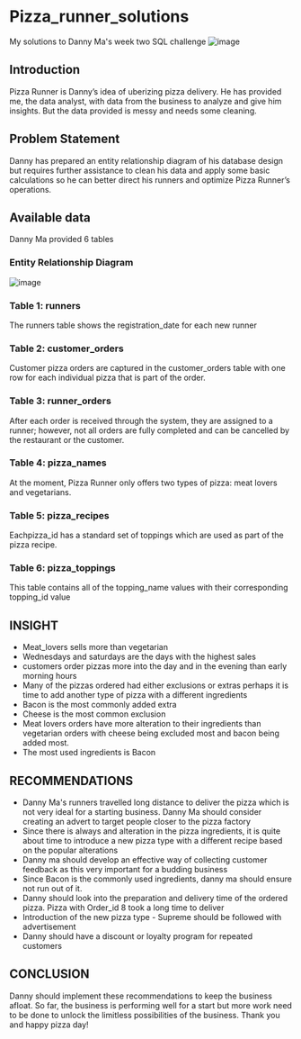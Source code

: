 # Pizza_runner_solutions
My solutions to Danny Ma's week two SQL challenge
![image](https://github.com/DataStance1/Pizza_runner_solutions/assets/114801619/2dcb4d32-d68d-466d-9df2-898b5527f29c)
## Introduction

Pizza Runner is Danny’s idea of uberizing pizza delivery. He has provided me, the data analyst, with data from the business to analyze and give him insights. But the data provided is messy and needs some cleaning.

## Problem Statement
Danny has prepared an entity relationship diagram of his database design but requires further assistance to clean his data and apply some basic calculations so he can better direct his runners and optimize Pizza Runner’s operations.
## Available data
Danny Ma provided 6 tables
### Entity Relationship Diagram
![image](https://github.com/DataStance1/Pizza_runner_solutions/assets/114801619/51ac0762-e09d-4bdd-a254-e7ce58c9b202)
### Table 1: runners
The runners table shows the registration_date for each new runner
### Table 2: customer_orders
Customer pizza orders are captured in the customer_orders table with one row for each individual pizza that is part of the order.
### Table 3: runner_orders
After each order is received through the system, they are assigned to a runner; however, not all orders are fully completed and can be cancelled by the restaurant or the customer.
### Table 4: pizza_names
At the moment, Pizza Runner only offers two types of pizza: meat lovers and vegetarians.
### Table 5: pizza_recipes
Eachpizza_id has a standard set of toppings which are used as part of the pizza recipe.
### Table 6: pizza_toppings
This table contains all of the topping_name values with their corresponding topping_id value
## INSIGHT
* Meat_lovers sells more than vegetarian
* Wednesdays and saturdays are the days with the highest sales
* customers order pizzas more into the day and in the evening than early morning hours
* Many of the pizzas ordered had either exclusions or extras perhaps it is time to add another type of pizza with a different ingredients
*  Bacon is the most commonly added extra
* Cheese is the most common exclusion
* Meat lovers orders have more alteration to their ingredients than vegetarian orders with cheese being excluded most and bacon being added most.
* The most used ingredients is Bacon
## RECOMMENDATIONS
* Danny Ma's runners travelled long distance to deliver the pizza which is not very ideal for a starting business. Danny Ma should consider creating an advert to target people closer to the pizza factory
* Since there is always and alteration in the pizza ingredients, it is quite about time to introduce a new pizza type with a different recipe based on the popular alterations 
* Danny ma should develop an effective way of collecting customer feedback as this very important for a budding business
* Since Bacon is the commonly used ingredients, danny ma should ensure not run out of it.
* Danny should look into the preparation and delivery time of the ordered pizza. Pizza with Order_id 8 took a long time to deliver
* Introduction of the new pizza type - Supreme should be followed with advertisement
* Danny should have a discount or loyalty program for repeated customers
## CONCLUSION
Danny should implement these recommendations to keep the business afloat. So far, the business is performing well for a start but more work need to be done to unlock the limitless possibilities of the business. Thank you and happy pizza day!
